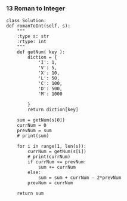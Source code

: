 ### 13	Roman to Integer  

	class Solution:
    def romanToInt(self, s):
        """
        :type s: str
        :rtype: int
        """
        def getNum( key ):
            diction = {
                'I': 1,
                'V': 5,
                'X': 10,
                'L': 50,
                'C': 100,
                'D': 500,
                'M': 1000

            }
            return diction[key]
        
        sum = getNum(s[0])
        currNum = 0
        prevNum = sum
        # print(sum)

        for i in range(1, len(s)):
            currNum = getNum(s[i])
            # print(currNum)
            if currNum <= prevNum:
                sum += currNum
            else:
                sum = sum + currNum - 2*prevNum
            prevNum = currNum

        return sum
